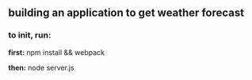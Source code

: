 ## building an application to get weather forecast

### to init, run:

**first:** npm install && webpack

**then:** node server.js

